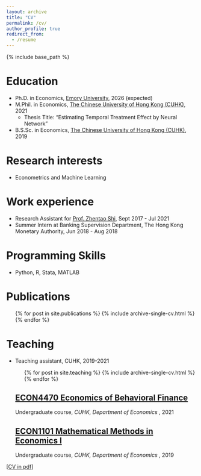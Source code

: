 ```yaml
---
layout: archive
title: "CV"
permalink: /cv/
author_profile: true
redirect_from:
  - /resume
---
```


{% include base_path %}

Education
======
* Ph.D. in Economics, [Emory University](https://economics.emory.edu/), 2026 (expected) 
* M.Phil. in Economics, [The Chinese University of Hong Kong (CUHK)](http://www.econ.cuhk.edu.hk/), 2021
  - Thesis Title: “Estimating Temporal Treatment Effect by Neural Network”
* B.S.Sc. in Economics, [The Chinese University of Hong Kong (CUHK)](http://www.econ.cuhk.edu.hk/), 2019

Research interests
======
* Econometrics and Machine Learning

Work experience
======
* Research Assistant for [Prof. Zhentao Shi](http://zhentaoshi.github.io/), Sept 2017 - Jul 2021
* Summer Intern at Banking Supervision Department, The Hong Kong Monetary Authority, Jun 2018 - Aug 2018
  
Programming Skills
======
* Python, R, Stata, MATLAB 

Publications
======
  <ul>{% for post in site.publications %}
    {% include archive-single-cv.html %}
  {% endfor %}</ul>
  
<!-- Talks
======
  <ul>{% for post in site.talks %}
    {% include archive-single-talk-cv.html %}
  {% endfor %}</ul> -->
  
Teaching
======
- Teaching assistant, CUHK, 2019-2021
    <ul>{% for post in site.teaching %}
      {% include archive-single-cv.html %}
    {% endfor %}</ul>

    <h2><u> ECON4470 Economics of Behavioral Finance</u> </h2>
     Undergraduate course, <i> CUHK, Department of Economics </i>, 2021

     <h2><u> ECON1101 Mathematical Methods in Economics I </u></h2>
     Undergraduate course, <i> CUHK, Department of Economics </i>, 2019
  
  
[[CV in pdf](/files/CV.pdf)]

<!-- Service and leadership
======
* Currently signed in to 43 different slack teams -->
